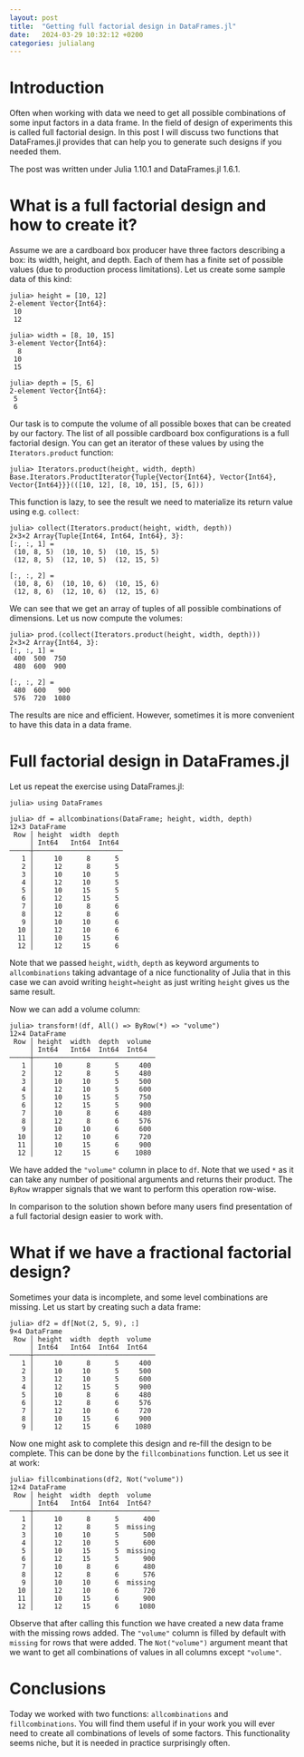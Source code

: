 ```yaml
---
layout: post
title:  "Getting full factorial design in DataFrames.jl"
date:   2024-03-29 10:32:12 +0200
categories: julialang
---
```


# Introduction

Often when working with data we need to get all possible combinations of some
input factors in a data frame. In the field of design of experiments
this is called full factorial design. In this post I will discuss two functions
that DataFrames.jl provides that can help you to generate such designs if
you needed them.

The post was written under Julia 1.10.1 and DataFrames.jl 1.6.1.

# What is a full factorial design and how to create it?

Assume we are a cardboard box producer have three factors describing a box: its width, height, and depth.
Each of them has a finite set of possible values (due to production process limitations).
Let us create some sample data of this kind:

```
julia> height = [10, 12]
2-element Vector{Int64}:
 10
 12

julia> width = [8, 10, 15]
3-element Vector{Int64}:
  8
 10
 15

julia> depth = [5, 6]
2-element Vector{Int64}:
 5
 6
```

Our task is to compute the volume of all possible boxes that can be created by our factory.
The list of all possible cardboard box configurations is a full factorial design.
You can get an iterator of these values by using the `Iterators.product` function:

```
julia> Iterators.product(height, width, depth)
Base.Iterators.ProductIterator{Tuple{Vector{Int64}, Vector{Int64}, Vector{Int64}}}(([10, 12], [8, 10, 15], [5, 6]))
```

This function is lazy, to see the result we need to materialize its return value using e.g. `collect`:

```
julia> collect(Iterators.product(height, width, depth))
2×3×2 Array{Tuple{Int64, Int64, Int64}, 3}:
[:, :, 1] =
 (10, 8, 5)  (10, 10, 5)  (10, 15, 5)
 (12, 8, 5)  (12, 10, 5)  (12, 15, 5)

[:, :, 2] =
 (10, 8, 6)  (10, 10, 6)  (10, 15, 6)
 (12, 8, 6)  (12, 10, 6)  (12, 15, 6)
```

We can see that we get an array of tuples of all possible combinations of dimensions. Let us now compute the volumes:

```
julia> prod.(collect(Iterators.product(height, width, depth)))
2×3×2 Array{Int64, 3}:
[:, :, 1] =
 400  500  750
 480  600  900

[:, :, 2] =
 480  600   900
 576  720  1080
```

The results are nice and efficient. However, sometimes it is more convenient to have this data in a data frame.

# Full factorial design in DataFrames.jl

Let us repeat the exercise using DataFrames.jl:

```
julia> using DataFrames

julia> df = allcombinations(DataFrame; height, width, depth)
12×3 DataFrame
 Row │ height  width  depth
     │ Int64   Int64  Int64
─────┼──────────────────────
   1 │     10      8      5
   2 │     12      8      5
   3 │     10     10      5
   4 │     12     10      5
   5 │     10     15      5
   6 │     12     15      5
   7 │     10      8      6
   8 │     12      8      6
   9 │     10     10      6
  10 │     12     10      6
  11 │     10     15      6
  12 │     12     15      6
```

Note that we passed `height`, `width`, `depth` as keyword arguments to `allcombinations` taking advantage of a nice functionality of Julia that in this case we can avoid writing `height=height` as just writing `height` gives us the same result.

Now we can add a volume column:

```
julia> transform!(df, All() => ByRow(*) => "volume")
12×4 DataFrame
 Row │ height  width  depth  volume
     │ Int64   Int64  Int64  Int64
─────┼──────────────────────────────
   1 │     10      8      5     400
   2 │     12      8      5     480
   3 │     10     10      5     500
   4 │     12     10      5     600
   5 │     10     15      5     750
   6 │     12     15      5     900
   7 │     10      8      6     480
   8 │     12      8      6     576
   9 │     10     10      6     600
  10 │     12     10      6     720
  11 │     10     15      6     900
  12 │     12     15      6    1080
```

We have added the `"volume"` column in place to `df`. Note that we used `*` as it can take any number of positional arguments and returns their product. The `ByRow` wrapper signals that we want to perform this operation row-wise.

In comparison to the solution shown before many users find presentation of a full factorial design easier to work with.

# What if we have a fractional factorial design?

Sometimes your data is incomplete, and some level combinations are missing. Let us start by creating such a data frame:

```
julia> df2 = df[Not(2, 5, 9), :]
9×4 DataFrame
 Row │ height  width  depth  volume
     │ Int64   Int64  Int64  Int64
─────┼──────────────────────────────
   1 │     10      8      5     400
   2 │     10     10      5     500
   3 │     12     10      5     600
   4 │     12     15      5     900
   5 │     10      8      6     480
   6 │     12      8      6     576
   7 │     12     10      6     720
   8 │     10     15      6     900
   9 │     12     15      6    1080
```

Now one might ask to complete this design and re-fill the design to be complete. This can be done by the `fillcombinations` function. Let us see it at work:

```
julia> fillcombinations(df2, Not("volume"))
12×4 DataFrame
 Row │ height  width  depth  volume
     │ Int64   Int64  Int64  Int64?
─────┼───────────────────────────────
   1 │     10      8      5      400
   2 │     12      8      5  missing
   3 │     10     10      5      500
   4 │     12     10      5      600
   5 │     10     15      5  missing
   6 │     12     15      5      900
   7 │     10      8      6      480
   8 │     12      8      6      576
   9 │     10     10      6  missing
  10 │     12     10      6      720
  11 │     10     15      6      900
  12 │     12     15      6     1080
```

Observe that after calling this function we have created a new data frame with the missing rows added. The `"volume"` column is filled by default with `missing` for rows that were added. The `Not("volume")` argument meant that we want to get all combinations of values in all columns except `"volume"`.

# Conclusions

Today we worked with two functions: `allcombinations` and `fillcombinations`. You will find them useful if in your work you will ever need to create all combinations of levels of some factors. This functionality seems niche, but it is needed in practice surprisingly often.
